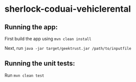 # sherlock-coduai-vehiclerental

## Running the app: 

First build the app using `mvn clean install`

Next, run `java -jar target/geektrust.jar /path/to/inputfile`

## Running the unit tests:

Run `mvn clean test`
